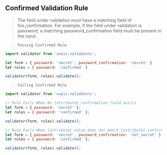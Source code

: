 ## Confirmed Validation Rule

> The field under validation must have a matching field of foo_confirmation. For example, if the field under validation is password, a matching password_confirmation field must be present in the input.

> `Passing Confirmed Rule`
```js bash
import validator from 'vuejs-validators';

let form = { password: 'secret', password_confirmation: 'secret' }
let rules = { password: 'confirmed' }

validator(form, rules).validate();
```

> `Failing Confirmed Rule`
```js bash
import validator from 'vuejs-validators';

// Rule Fails When No {attribute}_confirmation field exists
let form = { password: 'secret' };
let rules = { password: 'confirmed' };

validator(form, rules).validate();

// Rule Fails When {attribute} value does not match {attribute}_confirmation value
let form = { password: 'secret', password_confirmation: 'not_secret' };
let rules = { password: 'confirmed' };

validator(form, rules).validate();
```


